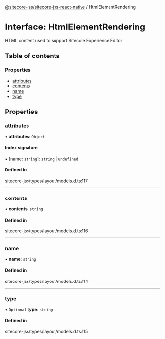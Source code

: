 [@sitecore-jss/sitecore-jss-react-native](../README.md) / HtmlElementRendering

# Interface: HtmlElementRendering

HTML content used to support Sitecore Experience Editor

## Table of contents

### Properties

- [attributes](HtmlElementRendering.md#attributes)
- [contents](HtmlElementRendering.md#contents)
- [name](HtmlElementRendering.md#name)
- [type](HtmlElementRendering.md#type)

## Properties

### attributes

• **attributes**: `Object`

#### Index signature

▪ [name: `string`]: `string` \| `undefined`

#### Defined in

sitecore-jss/types/layout/models.d.ts:117

___

### contents

• **contents**: `string`

#### Defined in

sitecore-jss/types/layout/models.d.ts:116

___

### name

• **name**: `string`

#### Defined in

sitecore-jss/types/layout/models.d.ts:114

___

### type

• `Optional` **type**: `string`

#### Defined in

sitecore-jss/types/layout/models.d.ts:115
